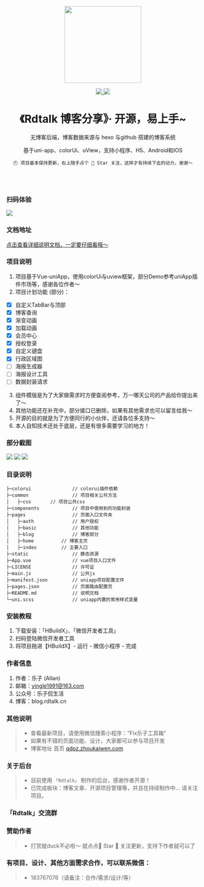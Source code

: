 <p align="center">
    <img width="200" src="https://gitee.com/yingle1991/resource/raw/master/static/blog/logo.png">
</p>

<p align="center">
	<a href="https://blog.rdtalk.cn" target="_blank">
		<img src="https://svg.hamm.cn/badge.svg?key=博客&value=rdtalk.cn&color=ff4500&radius=3"/>
	</a>
	<img src="https://svg.hamm.cn/badge.svg?key=Platform&value=微信小程序"/>
</p>

<h1 align="center">《Rdtalk 博客分享》· 开源，易上手~ </h1>

<div align="center">

<p>无博客后端，博客数据来源与 hexo 与github 搭建的博客系统</p>
<p>基于uni-app、colorUi、uView，支持小程序、H5、Android和IOS</p>

```
🕙 项目基本保持更新，右上随手点个 🌟 Star 关注，这样才有持续下去的动力，谢谢～
```

</div>

</br></br>
### 扫码体验
![](README_files/2.png)

### 文档地址
[点击查看详细说明文档，一定要仔细看哦～](http://blog.rdtalk.cn/)

### 项目说明

1.  项目基于Vue-uniApp，使用colorUi与uview框架，部分Demo参考uniApp插件市场等，感谢各位作者～
2.  项目计划功能 (部分)：
 
- [x] 自定义TabBar与顶部
- [x] 博客查询
- [x] 渐变动画
- [x] 加载动画
- [x] 会员中心
- [x] 授权登录
- [x] 自定义键盘
- [x] 行政区域图
- [ ] 海报生成器
- [ ] 海报设计工具
- [ ] 数据封装请求

3.  组件模版是为了大家做需求时方便查阅参考，万一哪天公司的产品给你提出来了～
4.  其他功能还在补充中，部分接口已删除，如果有其他需求也可以留言给我～
5.  开源的目的就是为了方便同行的小伙伴，还请各位多支持～ 
6.  本人自知技术还处于底层，还是有很多需要学习的地方！


### 部分截图
![](README_files/1.jpg)
![](README_files/3.jpg)
![](README_files/2.jpg)

### 目录说明
```                
├─colorui        		// colorui插件依赖
├─common              	// 项目相关公共方法
│	├─css		// 项目公共css
├─components          	// 项目中使用到的功能封装
├─pages      			// 页面入口文件夹
│	├─auth				// 用户授权
│	├─basic				// 其他功能
│	├─blog				// 博客部分
│	├─home			// 博客主页
│	├─index			// 主要入口
├─static            	// 静态资源
├─App.vue				// vue项目入口文件
├─LICENSE				// 许可证
├─main.js				// 公共js
├─manifest.json			// uniapp项目配置文件
├─pages.json			// 页面路由配置页
├─README.md				// 说明文档
└─uni.scss				// uniapp内置的常用样式变量

```

### 安装教程

1.  下载安装：「HBuildX」、「微信开发者工具」
2.  扫码登陆微信开发者工具
3.  将项目拖进【HBuildX】- 运行 - 微信小程序 - 完成


### 作者信息

1.  作者：乐子 (Allan)
2.  邮箱：yingle1991@163.com
3.  公众号：乐子侃生活
4.  博客：blog.rdtalk.cn


### 其他说明
> *  查看最新项目，请使用微信搜索小程序：“Fix乐子工具箱”
> *  如果有不错的页面功能、设计，大家都可以参与项目开发
> *  博客地址 首页 [qdpz.zhoukaiwen.com](https://qdpz.zhoukaiwen.com)

### 关于后台
> *  目前使用 `「Rdtalk」` 制作的后台，感谢作者开源！
> * 已完成板块：博客文章、开源项目管理等，并且在持续制作中... 请关注项目。

### 「Rdtalk」交流群




### 赞助作者
> *  打赏就duck不必啦～ 就点点🌟 Star 🌟 关注更新，支持下作者就可以了

### 有项目、设计、其他方面需求合作，可以联系微信：
> *  183767076（请备注：合作/需求/设计/等）
